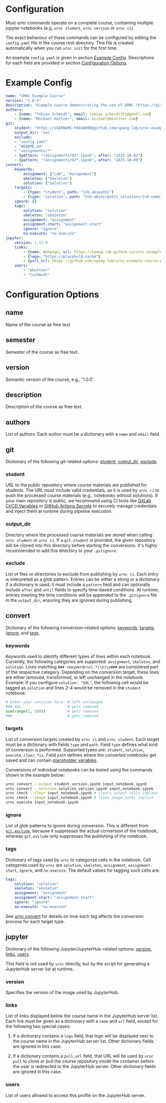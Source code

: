 # Configuration

Most urnc commands operate on a complete course, containing multiple jupyter notebooks (e.g. `urnc student`, `urnc version` or `urnc ci`).

The exact behaviour of these commands can be configured by editing the `config.yaml` file in the course root directory. This file is created automatically when you run `urnc init` for the first time.

An example `config.yaml` is given in section [Example Config](#example-config). Descriptions for each field are provided in section [Configuration Options](#configuration-options).


# Example Config

```yaml
name: "URNC Example Course"
version: "1.0.4"
description: "Example course demonstrating the use of URNC (https://github.com/spang-lab/urnc)"
authors:
    - {name: "Tobias Schmidt", email: tobias.schmidt331@gmail.com}
    - {name: "Michael Huttner", email: michael@mhuttner.com}
git:
    student: "https://USERNAME:PASSWORD@github.com/spang-lab/urnc-example-course-public.git"
    output_dir: "out"
    exclude:
    - "config.yaml"
    - "README.md"
    - "assignments/*"
    - {pattern: "!assignments/01*.ipynb", after: "2023-10-02"}
    - {pattern: "!assignments/02*.ipynb", after: "2023-10-09"}
convert:
    keywords:
        assignment: ["Lab", "Assignment"]
        skeleton: ["Skeleton"]
        solution: ["Solution"]
    targets:
        - {type: "student", path: "{nb.abspath}"}
        - {type: "solution", path: "{nb.absdirpath}_solutions/{nb.name}"}
    ignore: []
    tags:
        solution: "solution"
        skeleton: "skeleton"
        assignment: "assignment"
        assignment-start: "assignment-start"
        ignore: "ignore"
        no-execute: "no-execute"
jupyter:
    version: 1.13.0
    links:
        - {name: Webpage, url: https://spang-lab.github.io/urnc-example-course}
        - {logo: "https://placehold.co/64"}
        - {pull_url: https://github.com/spang-lab/urnc-example-course-public.git}
    users:
        - "mhuttner"
        - "tschmidt"
```

# Configuration Options


## name

Name of the course as free text.


## semester

Semester of the course as free text.


## version

Semantic version of the course, e.g., '1.0.0'.


## description

Description of the course as free text.


## authors

List of authors. Each author must be a dictionary with a `name` and 
`email` field.


## git

Dictionary of the following git-related options: [student](#student), [output_dir](#output_dir), [exclude](#exclude).


### student

URL to the public repository where course materials are published for students. The URL must include valid credentials, as it is used by `urnc ci` to push the processed course materials (e.g., notebooks without solutions). If your main repository is public, we recommend using CI tools like [GitLab CI/CD Variables](https://docs.gitlab.com/ee/ci/variables/) or [GitHub Actions Secrets](https://docs.github.com/en/actions/security-guides/encrypted-secrets) to securely manage credentials and inject them at runtime during pipeline execution.


### output_dir

Directory where the processed course materials are stored when calling `urnc student` or `urnc ci`. If a `git.student` is provided, the given repository will be cloned into this directory before starting the conversions. It's highly recommended to add this directory to your `.gitignore`.


### exclude

List of files or directories to exclude from publishing by `urnc ci`. Each entry is interpreted as a glob pattern. Entries can be either a string or a dictionary. If a dictionary is used, it must include a `pattern` field and can optionally include `after` and `until` fields to specify time-based conditions. At runtime, entries meeting the time conditions will be appended to the `.gitignore` file in the `output_dir`, ensuring they are ignored during publishing.


## convert

Dictionary of the following conversion-related options: [keywords](#keywords), [targets](#targets), [ignore](#ignore), and [tags](#tags).


### keywords

Keywords used to identify different types of lines within each notebook. Currently, the following categories are supported: `assignment`, `skeleton`, and `solution`. Lines matching `### <keyword>\n(.*|\n)\n###` are considered part of the respective category. Depending on the conversion target, these lines are either removed, transformed, or left unchanged in the notebook. Example: if you configure `solution: "SOL"`, the following cell would be tagged as `solution` and lines 2-4 would be removed in the `student` notebook:
    
```python
# Enter your solution here  # left unchanged
### SOL                     # gets removed
sum(range(1, 100))          # gets removed
###                         # gets removed
```


### targets

List of conversion targets created by `urnc ci` and `urnc student`.
Each target must be a dictionary with fields `type` and `path`.
Field `type` defines what kind of conversion is performed.
Supported types are: `student`, `solution`, `execute`, `clear`, `fix`.
Field `path` defines where the converted notebooks get saved and can contain [placeholder variables](placeholders.md#placeholder-variables).

Conversions of individual notebooks can be tested using the commands shown in the example below:

```bash
urnc convert --output student_version.ipynb input_notebook.ipynb
urnc convert --solution solution_version.ipynb input_notebook.ipynb
urnc check --clear input_notebook.ipynb # clears output cells inplace
urnc check --image input_notebook.ipynb # fixes image paths inplace
urnc execute input_notebook.ipynb
```


### ignore

List of glob patterns to ignore during conversion.
This is different from [`git.exclude`](#exclude), because it suppresses the actual conversion of the notebook, whereas `git.exclude` only suppresses the publishing of the notebook.


### tags

Dictionary of tags used by `urnc` to categorize cells in the notebook.
Cell categories used by `urnc` are `solution`, `skeleton`, `assignment`, `assignment-start`, `ignore`, and `no-execute`.
The default values for tagging such cells are:

```yaml
tags:
    solution: "solution"
    skeleton: "skeleton"
    assignment: "assignment"
    assignment-start: "assignment-start"
    ignore: "ignore"
    no-execute: "no-execute"
```

See [urnc convert](commands.md#-t---target-target) for details on how each tag affects the conversion process for each target type.


## jupyter

Dictionary of the following Jupyter/JupyterHub-related options: [version](#version), [links](#links), [users](#users).

This field is not used by `urnc` directly, but by the script for generating a JupyterHub server list at runtime.


### version

Specifies the version of the image used by JupyterHub.


### links

List of links displayed below the course name in the JupyterHub server list.
Each link must be given as a dictionary with a `name` and `url` field, except for the following two special cases:

1. If a dictionary contains a `logo` field, that logo will be displayed next to the course name in the JupyterHub server list. Other dictionary fields are ignored in this case.

2. If a dictionary contains a `pull_url` field, that URL will be used by `urnc pull` to clone or pull the course repository inside the container before the user is redirected to the JupyterHub server. Other dictionary fields are ignored in this case.


### users

List of users allowed to access this profile on the JupyterHub server.
